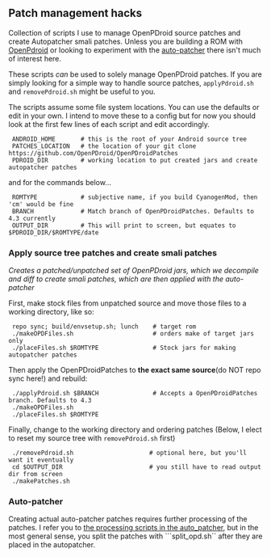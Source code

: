 ## Patch management hacks

Collection of scripts I use to manage OpenPDroid source patches and create Autopatcher smali patches. Unless you are building a ROM with [OpenPdroid](https://github.com/OpenPDroid) or looking to experiment with the [auto-patcher](https://github.com/mateor/auto-patcher) there isn't much of interest here. 

These scripts _can_ be used to solely manage OpenPDroid patches. If you are simply looking for a simple way to handle source patches, ```applyPdroid.sh``` and ```removePdroid.sh``` might be useful to you.

The scripts assume some file system locations. You can use the defaults or edit in your own. I intend to move these to a config but for now you should look at the first few lines of each script and edit accordingly.

     ANDROID_HOME       # this is the root of your Android source tree
     PATCHES_LOCATION   # the location of your git clone https://github.com/OpenPDroid/OpenPDroidPatches
     PDROID_DIR         # working location to put created jars and create autopatcher patches

and for the commands below...

     ROMTYPE            # subjective name, if you build CyanogenMod, then 'cm' would be fine
     BRANCH             # Match branch of OpenPDroidPatches. Defaults to 4.3 currently
     OUTPUT_DIR         # This will print to screen, but equates to $PDROID_DIR/$ROMTYPE/date

### Apply source tree patches and create smali patches
_Creates a patched/unpatched set of OpenPDroid jars, which we decompile and diff to create smali patches, which are then applied with the auto-patcher_

First, make stock files from unpatched source and move those files to a working directory, like so:

     repo sync; build/envsetup.sh; lunch    # target rom
     ./makeOPDFiles.sh                      # orders make of target jars only
     ./placeFiles.sh $ROMTYPE               # Stock jars for making autopatcher patches

Then apply the OpenPDroidPatches to __the exact same source__(do NOT repo sync here!) and rebuild:

     ./applyPdroid.sh $BRANCH               # Accepts a OpenPDroidPatches branch. Defaults to 4.3
     ./makeOPDFiles.sh
     ./placeFiles.sh $ROMTYPE

Finally, change to the working directory and ordering patches (Below, I elect to reset my source tree with ```removePdroid.sh``` first)

     ./removePdroid.sh                     # optional here, but you'll want it eventually
     cd $OUTPUT_DIR                        # you still have to read output dir from screen
     ./makePatches.sh


### Auto-patcher

Creating actual auto-patcher patches requires further processing of the patches. I refer you to [the processing scripts in the auto_patcher](https://github.com/mateor/auto-patcher/tree/master/ap_scripts), but in the most general sense, you split the patches with ```split_opd.sh`` after they are placed in the autopatcher.
